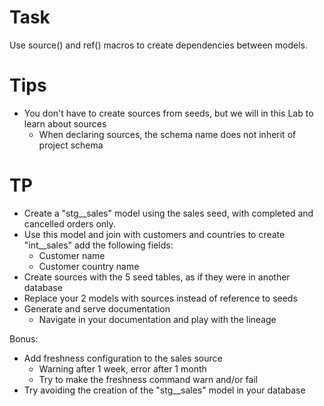 # Task

Use source() and ref() macros to create dependencies between models.

# Tips

* You don't have to create sources from seeds, but we will in this Lab to learn about sources
  * When declaring sources, the schema name does not inherit of project schema

# TP

* Create a "stg__sales" model using the sales seed, with completed and cancelled orders only.
* Use this model and join with customers and countries to create "int__sales" add the following fields:
  * Customer name
  * Customer country name
* Create sources with the 5 seed tables, as if they were in another database
* Replace your 2 models with sources instead of reference to seeds
* Generate and serve documentation
  * Navigate in your documentation and play with the lineage

Bonus:
* Add freshness configuration to the sales source
  * Warning after 1 week, error after 1 month
  * Try to make the freshness command warn and/or fail
* Try avoiding the creation of the "stg__sales" model in your database
